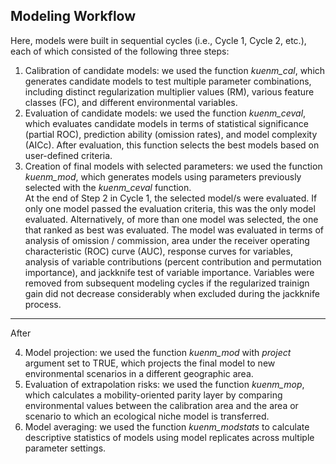 ## Modeling Workflow

Here, models were built in sequential cycles (i.e., Cycle 1, Cycle 2, etc.), each of which consisted of the following three steps: 

1. Calibration of candidate models: we used the function *kuenm_cal*, which generates candidate models to test multiple parameter combinations, including distinct regularization multiplier values (RM), various feature classes (FC), and different environmental variables.    
2. Evaluation of candidate models: we used the function *kuenm_ceval*, which evaluates candidate models in terms of statistical significance (partial ROC), prediction ability (omission rates), and model complexity (AICc). After evaluation, this function selects the best models based on user-defined criteria.  
3. Creation of final models with selected parameters: we used the function *kuenm_mod*, which generates models using parameters previously selected with the *kuenm_ceval* function.  
At the end of Step 2 in Cycle 1, the selected model/s were evaluated. If only one model passed the evaluation criteria, this was the only model evaluated. Alternatively, of more than one model was selected, the one that ranked as best was evaluated. The model was evaluated in terms of analysis of omission / commission, area under the receiver operating characteristic (ROC) curve (AUC), response curves for variables, analysis of variable contributions (percent contribution and permutation importance), and jackknife test of variable importance.
Variables were removed from subsequent modeling cycles if the regularized trainign gain did not decrease considerably when excluded during the jackknife process.    

----  
After

4. Model projection: we used the function *kuenm_mod* with *project* argument set to TRUE, which projects the final model to new environmental scenarios in a different geographic area.   
5. Evaluation of extrapolation risks: we used the function *kuenm_mop*, which calculates a mobility-oriented parity layer by comparing environmental values between the calibration area and the area or scenario to which an ecological niche model is transferred.  
6. Model averaging: we used the function *kuenm_modstats* to calculate descriptive statistics of models using model replicates across multiple parameter settings.

